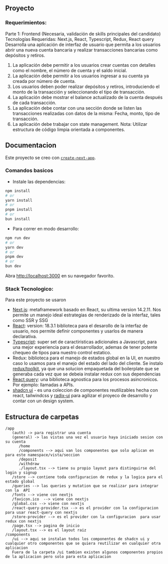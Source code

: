 ## Proyecto

### Requerimientos:

Parte 1: Frontend (Necesaria, validación de skills principales del candidato)
Tecnologías Requeridas: Next.js, React, Typescript, Redux, React query
Desarrolla una aplicación de interfaz de usuario que permita a los usuarios abrir una nueva
cuenta bancaria y realizar transacciones bancarias como depósitos y retiros.

1. La aplicación debe permitir a los usuarios crear cuentas con detalles como el
   nombre, el número de cuenta y el saldo inicial.
2. La aplicación debe permitir a los usuarios ingresar a su cuenta ya creada por número de
   cuenta.
3. Los usuarios deben poder realizar depósitos y retiros, introduciendo el monto de la
   transacción y seleccionando el tipo de transacción.
4. La aplicación debe mostrar el balance actualizado de la cuenta después de cada
   transacción.
5. La aplicación debe contar con una sección donde se listen las transacciones realizadas
   con datos de la misma: Fecha, monto, tipo de transacción.
6. La aplicación debe trabajar con state management.
   Nota: Utilizar estructura de código limpia orientada a componentes.

## Documentacion

Este proyecto se creo con [`create-next-app`](https://nextjs.org/docs/app/api-reference/cli/create-next-app).

### Comandos basicos

- Instale las dependencias:

```bash
npm install
# or
yarn install
# or
pnpm install
# or
bun install
```

- Para correr en modo desarrollo:

```bash
npm run dev
# or
yarn dev
# or
pnpm dev
# or
bun dev
```

Abra [http://localhost:3000](http://localhost:3000) en su navegador favorito.

### Stack Tecnologico:

Para este proyecto se usaron

- [Next.js](https://nextjs.org): metaframework basado en React, su ultima version 14.2.11. Nos permite un manejo ideal estrategias de renderizado de la interfaz, tales
  como SSR y SSG
- [React](https://react.dev/learn): version: 18.3.1 biblioteca para el desarollo de la interfaz de usuario, nos permite definir componentes y usarlos de manera declarativa.
- [Typescript](https://www.typescriptlang.org/): super set de caractiristicas adicionales a Javascript, para una mejor experiencia para el desarrollador, ademas de tener potente
  chequeo de tipos para nuestro control estatico.
- Redux: biblioteca para el manejo de estados global en la UI, en nuestro caso lo usamos para el manejo del estado del lado del cliente.
  Se instalo [redux/toolkit](https://redux-toolkit.js.org/), ya que una solucion empaquetada del boilerplate que se generaba cada vez
  que se debeia instalar redux con sus dependencias
- [React query](https://tanstack.com/query/v5): una biblioteca agnostica para los procesos asincronicos. Por ejemplo: llamadas a APIs.
- [shadcn ui](https://ui.shadcn.com/) - es una coleccion de componentes reutilizables hecha con react, tailwindcss y [radix-ui](https://www.radix-ui.com/primitives) para agilizar el proyeco de desarrollo y contar con un design system.

## Estructura de carpetas

```
/app
   (auth) -> para registrar una cuenta
   (general) -> las vistas una vez el usuario haya iniciado sesion con su cuenta
      /home
      /components --> aqui van los componentes que solo aplican en para este namespace/vista/seccion
      /deposit
      /withdraw
      ./layout.tsx --> tiene su propio layout para distinguirse del login y signup
   /store --> contiene toda configuracion de redux y la logica para el estado global
   /queries --> las queries y mutation que se realizar para integrar con la  API
   /fonts --> viene con nextjs
   /favicon.ico  --> viene con nextjs
   /global.css --> viene con nextjs
   /react-query-provider.tsx --> es el provider con la configuracion  para usar react-query con nextjs
   /store-provider --> es el provider con la configuracion  para usar redux con nextjs
   /page.tsx --> pagina de inicio
   /layout.tsx --> es el layout raiz
/components
   /ui --> aqui se instalan todos los componentes de shadcn ui y cualquier otro componentes que se quiera reutilizar en cualquier otra aplicacion
   Fuera de la carpeta /ui tambien existen algunos componentes propios de la aplicacion pero solo para esta aplicacion
```
